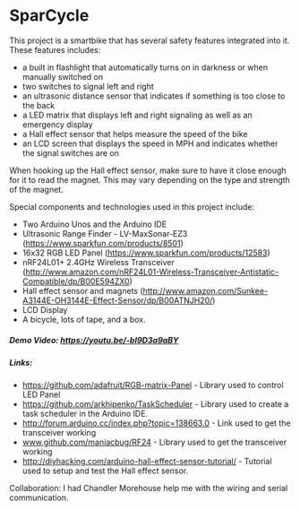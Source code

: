 # SparCycle

This project is a smartbike that has several safety features integrated into it. These features includes:
* a built in flashlight that automatically turns on in darkness or when manually switched on
* two switches to signal left and right
* an ultrasonic distance sensor that indicates if something is too close to the back
* a LED matrix that displays left and right signaling as well as an emergency display
* a Hall effect sensor that helps measure the speed of the bike
* an LCD screen that displays the speed in MPH and indicates whether the signal switches are on

When hooking up the Hall effect sensor, make sure to have it close enough for it to read the magnet. This may vary depending on the type and strength of the magnet.

Special components and technologies used in this project include: 
* Two Arduino Unos and the Arduino IDE
* Ultrasonic Range Finder - LV-MaxSonar-EZ3 (https://www.sparkfun.com/products/8501)
* 16x32 RGB LED Panel (https://www.sparkfun.com/products/12583)
* nRF24L01+ 2.4GHz Wireless Transceiver (http://www.amazon.com/nRF24L01-Wireless-Transceiver-Antistatic-Compatible/dp/B00E594ZX0)
* Hall effect sensor and magnets (http://www.amazon.com/Sunkee-A3144E-OH3144E-Effect-Sensor/dp/B00ATNJH20/)
* LCD Display
* A bicycle, lots of tape, and a box.

##### Demo Video: https://youtu.be/-bI9D3a9aBY 

##### Links:
* https://github.com/adafruit/RGB-matrix-Panel - Library used to control LED Panel
* https://github.com/arkhipenko/TaskScheduler - Library used to create a task scheduler in the Arduino IDE.
* http://forum.arduino.cc/index.php?topic=138663.0 - Link used to get the transceiver working
* www.github.com/maniacbug/RF24 - Library used to get the transceiver working
* http://diyhacking.com/arduino-hall-effect-sensor-tutorial/ - Tutorial used to setup and test the Hall effect sensor.

Collaboration: I had Chandler Morehouse help me with the wiring and serial communication.

